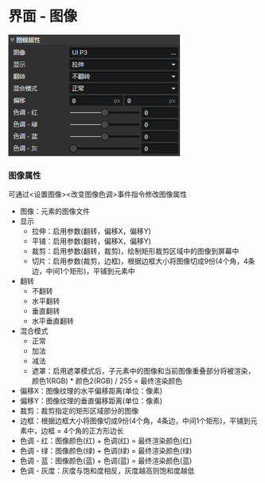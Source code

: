 # 界面 - 图像

![](img/ui-image-1.png)

### 图像属性

可通过<设置图像><改变图像色调>事件指令修改图像属性

- 图像：元素的图像文件
- 显示
  - 拉伸：启用参数(翻转，偏移X，偏移Y)
  - 平铺：启用参数(翻转，偏移X，偏移Y)
  - 裁剪：启用参数(翻转，裁剪)，绘制矩形裁剪区域中的图像到屏幕中
  - 切片：启用参数(裁剪，边框)，根据边框大小将图像切成9份(4个角，4条边，中间1个矩形)，平铺到元素中
- 翻转
  - 不翻转
  - 水平翻转
  - 垂直翻转
  - 水平垂直翻转
- 混合模式
  - 正常
  - 加法
  - 减法
  - 遮罩：启用遮罩模式后，子元素中的图像和当前图像重叠部分将被渲染，颜色1(RGB) \* 颜色2(RGB) / 255 = 最终渲染颜色
- 偏移X：图像纹理的水平偏移距离(单位：像素)
- 偏移Y：图像纹理的垂直偏移距离(单位：像素)
- 裁剪：裁剪指定的矩形区域部分的图像
- 边框：根据边框大小将图像切成9份(4个角，4条边，中间1个矩形)，平铺到元素中，边框 = 4个角的正方形边长
- 色调 - 红：图像颜色(红) + 色调(红) = 最终渲染颜色(红)
- 色调 - 绿：图像颜色(绿) + 色调(绿) = 最终渲染颜色(绿)
- 色调 - 蓝：图像颜色(蓝) + 色调(蓝) = 最终渲染颜色(蓝)
- 色调 - 灰度：灰度与饱和度相反，灰度越高则饱和度越低
